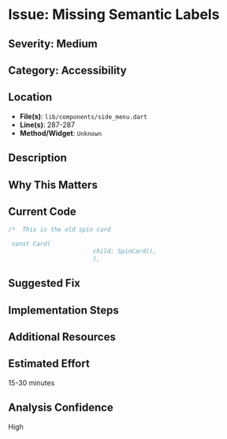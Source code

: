 # Issue: Missing Semantic Labels

## Severity: Medium

## Category: Accessibility

## Location
- **File(s)**: `lib/components/side_menu.dart`
- **Line(s)**: 287-287
- **Method/Widget**: `Unknown`

## Description


## Why This Matters


## Current Code
```dart
/*  This is the old spin card

 const Card(
                        child: SpinCard(),
                        ),

```

## Suggested Fix


## Implementation Steps


## Additional Resources


## Estimated Effort
15-30 minutes

## Analysis Confidence
High
